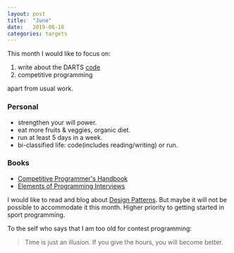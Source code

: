 ```yaml
---
layout: post
title:  "June"
date:   2019-06-16
categories: targets
---
```


This month I would like to focus on:

1. write about the DARTS [code](https://github.com/saubhik/darts)
2. competitive programming

apart from usual work.

### Personal
* strengthen your will power.
* eat more fruits & veggies, organic diet.
* run at least 5 days in a week.
* bi-classified life: code(includes reading/writing) or run.

### Books
* [Competitive Programmer's Handbook](https://cses.fi/book/)
* [Elements of Programming Interviews](https://www.amazon.com/Elements-Programming-Interviews-Python-Insiders/dp/1537713949)

I would like to read and blog about [Design Patterns](https://www.amazon.com/Design-Patterns-Object-Oriented-Addison-Wesley-Professional-ebook/dp/B000SEIBB8).
But maybe it will not be possible to accommodate it this month.
Higher priority to getting started in sport programming.

To the self who says that I am too old for contest programming: 
> Time is just an illusion.
> If you give the hours, you will become better.
